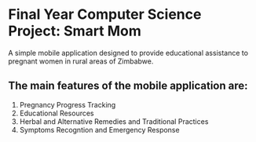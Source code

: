# Final Year Computer Science Project: Smart Mom

A simple mobile application designed to provide educational assistance to pregnant women in rural areas of Zimbabwe.

## The main features of the mobile application are:

1. Pregnancy Progress Tracking
2. Educational Resources
3. Herbal and Alternative Remedies and Traditional Practices
4. Symptoms Recogntion and Emergency Response
